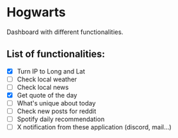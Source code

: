 # Hogwarts
Dashboard with different functionalities. 

## List of functionalities:
- [x] Turn IP to Long and Lat
- [ ] Check local weather
- [ ] Check local news 
- [x] Get quote of the day
- [ ] What's unique about today
- [ ] Check new posts for reddit
- [ ] Spotify daily recommendation
- [ ] X notification from these application (discord, mail...)
